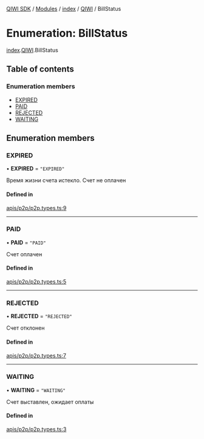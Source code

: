 [QIWI SDK](../README.md) / [Modules](../modules.md) / [index](../modules/index.md) / [QIWI](../modules/index.QIWI.md) / BillStatus

# Enumeration: BillStatus

[index](../modules/index.md).[QIWI](../modules/index.QIWI.md).BillStatus

## Table of contents

### Enumeration members

- [EXPIRED](index.QIWI.BillStatus.md#expired)
- [PAID](index.QIWI.BillStatus.md#paid)
- [REJECTED](index.QIWI.BillStatus.md#rejected)
- [WAITING](index.QIWI.BillStatus.md#waiting)

## Enumeration members

### EXPIRED

• **EXPIRED** = `"EXPIRED"`

Время жизни счета истекло. Счет не оплачен

#### Defined in

[apis/p2p/p2p.types.ts:9](https://github.com/AlexXanderGrib/node-qiwi-sdk/blob/05e2fb8/src/apis/p2p/p2p.types.ts#L9)

___

### PAID

• **PAID** = `"PAID"`

Счет оплачен

#### Defined in

[apis/p2p/p2p.types.ts:5](https://github.com/AlexXanderGrib/node-qiwi-sdk/blob/05e2fb8/src/apis/p2p/p2p.types.ts#L5)

___

### REJECTED

• **REJECTED** = `"REJECTED"`

Счет отклонен

#### Defined in

[apis/p2p/p2p.types.ts:7](https://github.com/AlexXanderGrib/node-qiwi-sdk/blob/05e2fb8/src/apis/p2p/p2p.types.ts#L7)

___

### WAITING

• **WAITING** = `"WAITING"`

Счет выставлен, ожидает оплаты

#### Defined in

[apis/p2p/p2p.types.ts:3](https://github.com/AlexXanderGrib/node-qiwi-sdk/blob/05e2fb8/src/apis/p2p/p2p.types.ts#L3)
